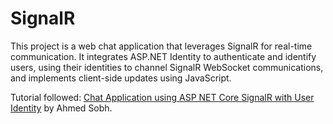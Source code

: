 # SignalR 

This project is a web chat application that leverages SignalR for real-time communication. It integrates ASP.NET Identity to authenticate and identify users, using their identities to channel SignalR WebSocket communications, and implements client-side updates using JavaScript.

Tutorial followed: <a href="https://www.youtube.com/watch?v=tVe4PzdZ_L4">Chat Application using ASP NET Core SignalR with User Identity</a> by Ahmed Sobh.
